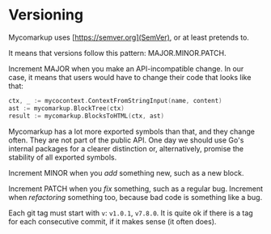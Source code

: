 # Versioning

Mycomarkup uses [https://semver.org](SemVer), or at least pretends to.

It means that versions follow this pattern: MAJOR.MINOR.PATCH.

Increment MAJOR when you make an API-incompatible change. In our case, it means that users would have to change their code that looks like that:

```go
ctx, _ := mycocontext.ContextFromStringInput(name, content)
ast := mycomarkup.BlockTree(ctx)
result := mycomarkup.BlocksToHTML(ctx, ast)
```

Mycomarkup has a lot more exported symbols than that, and they change often. They are not part of the public API. One
day we should use Go's internal packages for a clearer distinction or, alternatively, promise the stability of all
exported symbols.

Increment MINOR when you _add_ something new, such as a new block.

Increment PATCH when you _fix_ something, such as a regular bug. Increment when _refactoring_ something too, because bad code is something like a bug.

Each git tag must start with `v`: `v1.0.1`, `v7.8.0`. It is quite ok if there is a tag for each consecutive commit, if it makes sense (it often does).